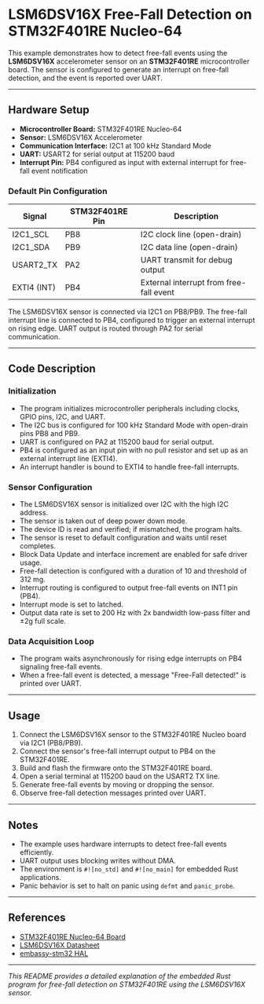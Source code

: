 # LSM6DSV16X Free-Fall Detection on STM32F401RE Nucleo-64

This example demonstrates how to detect free-fall events using the **LSM6DSV16X** accelerometer sensor on an **STM32F401RE** microcontroller board. The sensor is configured to generate an interrupt on free-fall detection, and the event is reported over UART.

---

## Hardware Setup

- **Microcontroller Board:** STM32F401RE Nucleo-64
- **Sensor:** LSM6DSV16X Accelerometer
- **Communication Interface:** I2C1 at 100 kHz Standard Mode
- **UART:** USART2 for serial output at 115200 baud
- **Interrupt Pin:** PB4 configured as input with external interrupt for free-fall event notification

### Default Pin Configuration

| Signal       | STM32F401RE Pin | Description                      |
|--------------|-----------------|---------------------------------|
| I2C1_SCL     | PB8             | I2C clock line (open-drain)     |
| I2C1_SDA     | PB9             | I2C data line (open-drain)      |
| USART2_TX    | PA2             | UART transmit for debug output  |
| EXTI4 (INT)  | PB4             | External interrupt from free-fall event |

The LSM6DSV16X sensor is connected via I2C1 on PB8/PB9. The free-fall interrupt line is connected to PB4, configured to trigger an external interrupt on rising edge. UART output is routed through PA2 for serial communication.

---

## Code Description

### Initialization

- The program initializes microcontroller peripherals including clocks, GPIO pins, I2C, and UART.
- The I2C bus is configured for 100 kHz Standard Mode with open-drain pins PB8 and PB9.
- UART is configured on PA2 at 115200 baud for serial output.
- PB4 is configured as an input pin with no pull resistor and set up as an external interrupt line (EXTI4).
- An interrupt handler is bound to EXTI4 to handle free-fall interrupts.

### Sensor Configuration

- The LSM6DSV16X sensor is initialized over I2C with the high I2C address.
- The sensor is taken out of deep power down mode.
- The device ID is read and verified; if mismatched, the program halts.
- The sensor is reset to default configuration and waits until reset completes.
- Block Data Update and interface increment are enabled for safe driver usage.
- Free-fall detection is configured with a duration of 10 and threshold of 312 mg.
- Interrupt routing is configured to output free-fall events on INT1 pin (PB4).
- Interrupt mode is set to latched.
- Output data rate is set to 200 Hz with 2x bandwidth low-pass filter and ±2g full scale.

### Data Acquisition Loop

- The program waits asynchronously for rising edge interrupts on PB4 signaling free-fall events.
- When a free-fall event is detected, a message "Free-Fall detected!" is printed over UART.

---

## Usage

1. Connect the LSM6DSV16X sensor to the STM32F401RE Nucleo board via I2C1 (PB8/PB9).
2. Connect the sensor's free-fall interrupt output to PB4 on the STM32F401RE.
3. Build and flash the firmware onto the STM32F401RE board.
4. Open a serial terminal at 115200 baud on the USART2 TX line.
5. Generate free-fall events by moving or dropping the sensor.
6. Observe free-fall detection messages printed over UART.

---

## Notes

- The example uses hardware interrupts to detect free-fall events efficiently.
- UART output uses blocking writes without DMA.
- The environment is `#![no_std]` and `#![no_main]` for embedded Rust applications.
- Panic behavior is set to halt on panic using `defmt` and `panic_probe`.

---

## References

- [STM32F401RE Nucleo-64 Board](https://www.st.com/en/evaluation-tools/nucleo-f401re.html)
- [LSM6DSV16X Datasheet](https://www.st.com/resource/en/datasheet/lsm6dsv16x.pdf)
- [embassy-stm32 HAL](https://docs.rs/embassy-stm32)

---

*This README provides a detailed explanation of the embedded Rust program for free-fall detection on STM32F401RE using the LSM6DSV16X sensor.*
